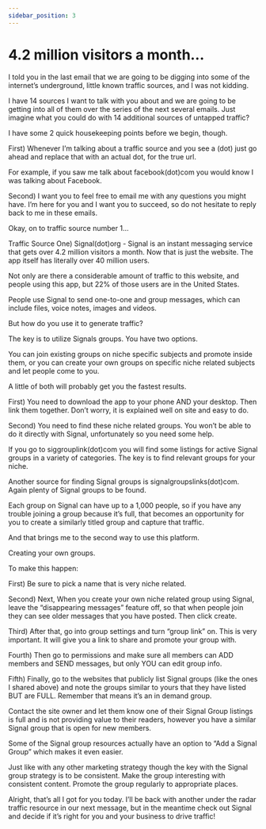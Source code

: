 ```yaml
---
sidebar_position: 3
---
```


# 4.2 million visitors a month…

I told you in the last email that we are going to be digging into some of the internet’s underground, little known traffic sources, and I was not kidding.  

I have 14 sources I want to talk with you about and we are going to be getting into all of them over the series of the next several emails.  Just imagine what you could do with 14 additional sources of untapped traffic?


I have some 2 quick housekeeping points before we begin, though.  


First) Whenever I’m talking about a traffic source and you see a (dot)  just go ahead and replace that with an actual dot, for the true url.  

For example, if you saw me talk about facebook(dot)com you would know I was talking about Facebook.  

Second) I want you to feel free to email me with any questions you might have.  I’m here for you and I want you to succeed, so do not hesitate to reply back to me in these emails.


Okay, on to traffic source number 1…


Traffic Source One) Signal(dot)org - Signal is an instant messaging service that gets over 4.2 million visitors a month.  Now that is just the website.  The app itself has literally over 40 million users.


Not only are there a considerable amount of traffic to this website, and people using this app, but 22% of those users are in the United States.  


People use Signal to send one-to-one and group messages, which can include files, voice notes, images and videos.  


But how do you use it to generate traffic?


The key is to utilize Signals groups.  You have two options.  


You can join existing groups on niche specific subjects and promote inside them, or you can create your own groups on specific niche related subjects and let people come to you. 


A little of both will probably get you the fastest results.


First) You need to download the app to your phone AND your desktop.  Then link them together.  Don’t worry, it is explained well on site and easy to do.


Second) You need to find these niche related groups.  You won’t be able to do it directly with Signal, unfortunately so you need some help.  

If you go to siggrouplink(dot)com you will find some listings for active Signal groups in a variety of categories.  The key is to find relevant groups for your niche.


Another source for finding Signal groups is signalgroupslinks(dot)com.  Again plenty of Signal groups to be found.  


Each group on Signal can have up to a 1,000 people, so if you have any trouble joining a group because it’s full, that becomes an opportunity for you to create a similarly titled group and capture that traffic.


And that brings me to the second way to use this platform.  


Creating your own groups.


To make this happen:

First) Be sure to pick a name that is very niche related.


Second) Next, When you create your own niche related group using Signal, leave the “disappearing messages” feature off, so that when people join they can see older messages that you have posted.  Then click create.


Third) After that, go into group settings and turn “group link” on.  This is very important.  It will give you a link to share and promote your group with.


Fourth) Then go to permissions and make sure all members can ADD members and SEND messages, but only YOU can edit group info.


Fifth) Finally, go to the websites that publicly list Signal groups (like the ones I shared above) and note the groups similar to yours that they have listed BUT are FULL.  Remember that means it’s an in demand group.

Contact the site owner and let them know one of their Signal Group listings is full and is not providing value to their readers, however you have a similar Signal group that is open for new members.


Some of the Signal group resources actually have an option to “Add a Signal Group” which makes it even easier.


Just like with any other marketing strategy though the key with the Signal group strategy is to be consistent.  Make the group interesting with consistent content.  Promote the group regularly to appropriate places.


Alright, that’s all I got for you today.  I’ll be back with another under the radar traffic resource in our next message, but in the meantime check out Signal and decide if it’s right for you and your business to drive traffic!


